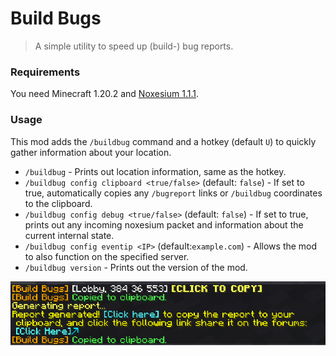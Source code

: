 # Build Bugs
> A simple utility to speed up (build-) bug reports.

### Requirements
You need Minecraft 1.20.2 and [Noxesium 1.1.1](https://modrinth.com/mod/noxesium/version/1.1.1). 

### Usage

This mod adds the ``/buildbug`` command and a hotkey (default ``U``) to quickly gather information about your location.

- ``/buildbug`` - Prints out location information, same as the hotkey.
- ``/buildbug config clipboard <true/false>`` (default: ``false``) - If set to true, automatically copies any ``/bugreport`` links or ``/buildbug`` coordinates to the clipboard.
- ``/buildbug config debug <true/false>`` (default: ``false``) - If set to true, prints out any incoming noxesium packet and information about the current internal state.
- ``/buildbug config eventip <IP>`` (default:``example.com``) - Allows the mod to also function on the specified server.
- ``/buildbug version`` - Prints out the version of the mod.

![](images/example.png)
